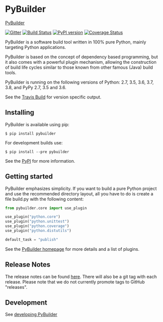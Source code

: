PyBuilder
=========

[PyBuilder](https://pybuilder.github.io)


[![Gitter](https://badges.gitter.im/pybuilder/pybuilder.svg)](https://gitter.im/pybuilder/pybuilder)
[![Build Status](https://secure.travis-ci.org/pybuilder/pybuilder.png?branch=master)](https://travis-ci.org/pybuilder/pybuilder)
[![PyPI version](https://badge.fury.io/py/pybuilder.png)](https://pypi.org/project/pybuilder/)
[![Coverage Status](https://coveralls.io/repos/pybuilder/pybuilder/badge.png?branch=master)](https://coveralls.io/r/pybuilder/pybuilder?branch=master)

PyBuilder is a software build tool written in 100% pure Python, mainly
targeting Python applications.

PyBuilder is based on the concept of dependency based programming, but it also
comes with a powerful plugin mechanism, allowing the construction of build life
cycles similar to those known from other famous (Java) build tools.

PyBuilder is running on the following versions of Python: 2.7, 3.5, 3.6, 3.7, 3.8, and PyPy 2.7, 3.5 and 3.6.

See the [Travis Build](https://travis-ci.org/pybuilder/pybuilder) for version specific output.

## Installing

PyBuilder is available using pip:

    $ pip install pybuilder

For development builds use:

    $ pip install --pre pybuilder

See the [PyPI](https://pypi.org/project/pybuilder/) for more information.

## Getting started

PyBuilder emphasizes simplicity. If you want to build a pure Python project and
use the recommended directory layout, all you have to do is create a file
build.py with the following content:

```python
from pybuilder.core import use_plugin

use_plugin("python.core")
use_plugin("python.unittest")
use_plugin("python.coverage")
use_plugin("python.distutils")

default_task = "publish"
```

See the [PyBuilder homepage](https://pybuilder.github.io) for more details and
a list of plugins.

## Release Notes

The release notes can be found [here](https://pybuilder.github.com/releasenotes/).
There will also be a git tag with each release. Please note that we do not currently promote tags to GitHub "releases".

## Development
See [developing PyBuilder](https://pybuilder.github.io/documentation/developing_pybuilder.html)
